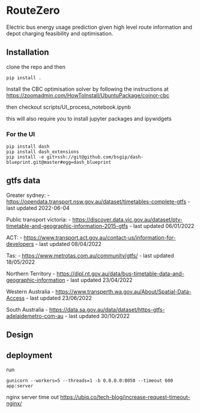 # RouteZero
Electric bus energy usage prediction given high level route information and depot charging feasibility and optimisation.

## Installation

clone the repo and then
```angular2html
pip install .
```

Install the CBC optimisation solver by following the instructions at https://zoomadmin.com/HowToInstall/UbuntuPackage/coinor-cbc

then checkout scripts/UI_process_notebook.ipynb

this will also require you to install jupyter packages and ipywidgets

### For the UI

```angular2html
pip install dash
pip install dash_extensions
pip install -e git+ssh://git@github.com/bsgip/dash-blueprint.git@master#egg=dash_blueprint
```


## gtfs data
Greater sydney:
    - https://opendata.transport.nsw.gov.au/dataset/timetables-complete-gtfs
    - last updated 2022-06-04

Public transport victoria:
    - https://discover.data.vic.gov.au/dataset/ptv-timetable-and-geographic-information-2015-gtfs
    - last updated 06/01/2022 

ACT:
    - https://www.transport.act.gov.au/contact-us/information-for-developers
    - last updated 08/04/2022

Tas:
    - https://www.metrotas.com.au/community/gtfs/
    - last updated 18/05/2022

Northern Territory
    - https://dipl.nt.gov.au/data/bus-timetable-data-and-geographic-information
    - last updated 23/04/2022

Western Australia
    - https://www.transperth.wa.gov.au/About/Spatial-Data-Access
    - last updated 23/06/2022

South Australia
    - https://data.sa.gov.au/data/dataset/https-gtfs-adelaidemetro-com-au
    - last updated 30/10/2022

## Design





## deployment
run
```angular2html
gunicorn --workers=5 --threads=1 -b 0.0.0.0:8050 --timeout 600 app:server
```

nginx server time out https://ubiq.co/tech-blog/increase-request-timeout-nginx/
